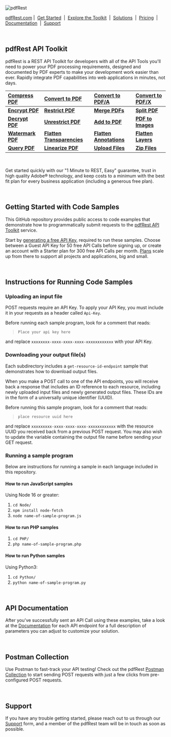 ![pdfRest](https://cms.pdfrest.com/content/images/2022/11/pdfRest_logo_tag_750_275_light_bg.png)

[pdfRest.com](https://pdfrest.com)&nbsp;|&nbsp; [Get Started](https://pdfrest.com/getstarted) &nbsp;|&nbsp; [Explore the Toolkit](https://pdfrest.com/apitoolkit) &nbsp;|&nbsp; [Solutions](https://pdfrest.com/solutions/) &nbsp;|&nbsp; [Pricing](https://pdfrest.com/pricing) &nbsp;|&nbsp; [Documentation](https://pdfrest.com/documentation.html) &nbsp;|&nbsp; [Support](https://pdfrest.com/support)

<br>

## pdfRest API Toolkit

pdfRest is a REST API Toolkit for developers with all of the API Tools you'll need to power your PDF processing requirements, designed and documented by PDF experts to make your development work easier than ever. Rapidly integrate PDF capabilities into web applications in minutes, not days.

| [Compress PDF](https://pdfrest.com/apitoolkit/compress-pdf/)       | [Convert to PDF](https://pdfrest.com/apitoolkit/convert-to-pdf/)                     | **[Convert to PDF/A](https://pdfrest.com/apitoolkit/convert-to-pdfa/)**            |      [Convert to PDF/X](https://pdfrest.com/apitoolkit/convert-to-pdfx/)             |
| :----------------------------------------------------------------- | :----------------------------------------------------------------------------------- | :----------------------------------------------------------------- | :---------------------------------------------------------------------- |
| **[Encrypt PDF](https://pdfrest.com/apitoolkit/encrypt-pdf/)**     | **[Restrict PDF](https://pdfrest.com/apitoolkit/restrict-pdf/)**                     | **[Merge PDFs](https://pdfrest.com/apitoolkit/merge-pdfs/)**       | **[Split PDF](https://pdfrest.com/apitoolkit/split-pdf/)** | 
| **[Decrypt PDF](https://pdfrest.com/apitoolkit/encrypt-pdf/)**     | **[Unrestrict PDF](https://pdfrest.com/apitoolkit/restrict-pdf/)**                   | **[Add to PDF](https://pdfrest.com/apitoolkit/add-to-pdf/)**       | **[PDF to Images](https://pdfrest.com/apitoolkit/pdf-to-images/)**         |
| **[Watermark PDF](https://pdfrest.com/apitoolkit/watermark-pdf/)** | **[Flatten Transparencies](https://pdfrest.com/apitoolkit/flatten-transparencies/)** | **[Flatten Annotations](https://pdfrest.com/apitoolkit/flatten-annotations/)** | **[Flatten Layers](https://pdfrest.com/apitoolkit/flatten-layers/)** |
**[Query PDF](https://pdfrest.com/apitoolkit/query-pdf/)**           | **[Linearize PDF](https://pdfrest.com/apitoolkit/linearize-pdf/)**   | **[Upload Files](https://pdfrest.com/apitoolkit/upload-files/)**                   | **[Zip Files](https://pdfrest.com/apitoolkit/zip-files/)**

<br>

Get started quickly with our "1 Minute to REST, Easy" guarantee, trust in high quality Adobe® technology, and keep costs to a minimum with the best fit plan for every business application (including a generous free plan).

<br>

## Getting Started with Code Samples

This GitHub repository provides public access to code examples that demonstrate how to programmatically submit requests to the [pdfRest API Toolkit](https://pdfrest.com) service.

Start by [generating a free API Key](https://pdfrest.com/getstarted), required to run these samples. Choose between a Guest API Key for 50 free API Calls before signing up, or create an account with a Starter plan for 300 free API Calls per month. [Plans](https://pdfrest.com/pricing) scale up from there to support all projects and applications, big and small.

<br>

## Instructions for Running Code Samples

### Uploading an input file

POST requests require an API Key. To apply your API Key, you must include it in your requests as a header called `Api-Key`.

Before running each sample program, look for a comment that reads:

> `Place your api key here`

and replace `xxxxxxxx-xxxx-xxxx-xxxx-xxxxxxxxxxxx` with your API Key.

### Downloading your output file(s)

Each subdirectory includes a `get-resource-id-endpoint` sample that demonstrates how to download output files.

When you make a POST call to one of the API endpoints, you will receive back a response that includes an ID reference to each resource, including newly uploaded input files and newly generated output files. These IDs are in the form of a universally unique identifier (UUID).

Before running this sample program, look for a comment that reads:

> `place resource uuid here`

and replace `xxxxxxxxx-xxxx-xxxx-xxxx-xxxxxxxxxxxx` with the resource UUID you received back from a previous POST request. You may also wish to update the variable containing the output file name before sending your GET request.

### Running a sample program

Below are instructions for running a sample in each language included in this repository.

#### How to run JavaScript samples

Using Node 16 or greater:

1. `cd Node/`
2. `npm install node-fetch`
3. `node name-of-sample-program.js`

#### How to run PHP samples

1. `cd PHP/`
2. `php name-of-sample-program.php`

#### How to run Python samples

Using Python3:

1. `cd Python/`
2. `python name-of-sample-program.py`

<br>

## API Documentation

After you've successfully sent an API Call using these examples, take a look at the [Documentation](https://pdfrest.com/documentation.html) for each API endpoint for a full description of parameters you can adjust to customize your solution.

<br>

## Postman Collection

Use Postman to fast-track your API testing! Check out the pdfRest [Postman Collection](https://www.postman.com/pdfrest/) to start sending POST requests with just a few clicks from pre-configured POST requests.

<br>

## Support

If you have any trouble getting started, please reach out to us through our [Support](https://pdfrest.com/support) form, and a member of the pdfRest team will be in touch as soon as possible.
